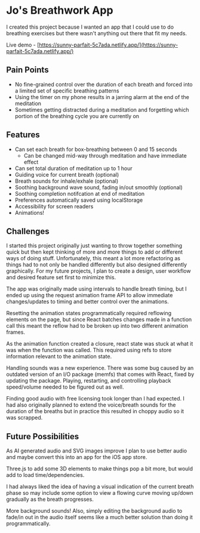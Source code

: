 # Jo's Breathwork App

I created this project because I wanted an app that I could use to do breathing exercises but there wasn't anything out there that fit my needs.

Live demo - [https://sunny-parfait-5c7ada.netlify.app/](https://sunny-parfait-5c7ada.netlify.app/)

## Pain Points

- No fine-grained control over the duration of each breath and forced into a limited set of specific breathing patterns
- Using the timer on my phone results in a jarring alarm at the end of the meditation
- Sometimes getting distracted during a meditation and forgetting which portion of the breathing cycle you are currently on

## Features

- Can set each breath for box-breathing between 0 and 15 seconds
  - Can be changed mid-way through meditation and have immediate effect
- Can set total duration of meditation up to 1 hour
- Guiding voice for current breath (optional)
- Breath sounds for inhale/exhale (optional)
- Soothing background wave sound, fading in/out smoothly (optional)
- Soothing completion notifcation at end of meditation
- Preferences automatically saved using localStorage
- Accessibility for screen readers
- Animations!

## Challenges

I started this project originally just wanting to throw together something quick but then kept thinking of more and more things to add or different ways of doing stuff. Unfortunately, this meant a lot more refactoring as things had to not only be handled differently but also designed differently graphically. For my future projects, I plan to create a design, user workflow and desired feature set first to minimize this.

The app was originally made using intervals to handle breath timing, but I ended up using the request animation frame API to allow immediate changes/updates to timing and better control over the animations.

Resetting the animation states programmatically required reflowing elements on the page, but since React batches changes made in a function call this meant the reflow had to be broken up into two different animation frames.

As the animation function created a closure, react state was stuck at what it was when the function was called. This required using refs to store information relevant to the animation state.

Handling sounds was a new experience. There was some bug caused by an outdated version of an I/O package (memfs) that comes with React, fixed by updating the package. Playing, restarting, and controlling playback speed/volume needed to be figured out as well.

Finding good audio with free licensing took longer than I had expected. I had also originally planned to extend the voice/breath sounds for the duration of the breaths but in practice this resulted in choppy audio so it was scrapped.

## Future Possibilities

As AI generated audio and SVG images improve I plan to use better audio and maybe convert this into an app for the iOS app store.

Three.js to add some 3D elements to make things pop a bit more, but would add to load time/dependencies.

I had always liked the idea of having a visual indication of the current breath phase so may include some option to view a flowing curve moving up/down gradually as the breath progresses.

More background sounds! Also, simply editing the background audio to fade/in out in the audio itself seems like a much better solution than doing it programmatically.
